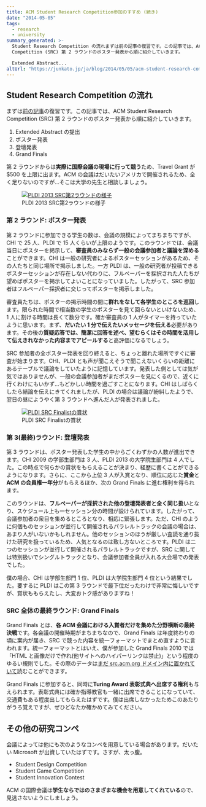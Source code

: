 ```yaml
---
title: ACM Student Research Competition参加のすすめ (続き)
date: "2014-05-05"
tags:
  - research
  - university
summary_generated: >-
  Student Research Competition の流れまずは前の記事の復習です。この記事では、ACM Student Research
  Competition (SRC) 第 2 ラウンドのポスター発表から順に紹介していきます。

  Extended Abstract...
altUrl: "https://junkato.jp/ja/blog/2014/05/05/acm-student-research-competition-2/"
---
```


## Student Research Competition の流れ

まずは[前の記事](/ja/posts/2014-05-04-acm-student-research-competition/ "Student Research Competitionのすすめ")の復習です。この記事では、ACM Student Research Competition (SRC) 第 2 ラウンドのポスター発表から順に紹介していきます。

1. Extended Abstract の提出
2. ポスター発表
3. 登壇発表
4. Grand Finals

第 2 ラウンドからは**実際に国際会議の現場に行って競う**ため、Travel Grant が$500 を上限に出ます。ACM の会議はだいたいアメリカで開催されるため、全く足りないのですが…そこは大学の先生と相談しましょう。

<figure>
  <a href="/images/DSC08291.jpg"><img src="/images/DSC08291-1024x480.jpg" alt="PLDI 2013 SRC第2ラウンドの様子" /></a>
  <figcaption>PLDI 2013 SRC第2ラウンドの様子</figcaption>
</figure>

### 第 2 ラウンド: ポスター発表

第 2 ラウンドに参加できる学生の数は、会議の規模によってまちまちですが、CHI で 25 人、PLDI で 15 人くらいが上限のようです。このラウンドでは、会議当日にポスターを掲示して、**審査員のみならず一般の会議参加者と議論を深める**ことができます。CHI は一般の研究者によるポスターセッションがあるため、その人たちと同じ場所で掲示しました。一方 PLDI は、一般の研究者が投稿できるポスターセッションが存在しない代わりに、フルペーパーを採択された人たちが望めばポスターを掲示してよいことになっていました。したがって、SRC 参加者はフルペーパー採択者に交じってポスターを掲示しました。

審査員たちは、ポスターの掲示時間の間に**群れをなして各学生のところを巡回**します。限られた時間で相当数の学生のポスターを見て回らないといけないため、1 人に割ける時間は長くて数分です。確か審査員の 1 人がタイマーを持っていたように思います。まず、**だいたい 1 分で伝えたいメッセージを伝える**必要があります。その後の**質疑応答では、簡潔に回答を述べ、望むらくはその時間を活用して伝えきれなかった内容までアピールする**と高評価になるでしょう。

SRC 参加者の全ポスター発表を回り終えると、ちょっと離れた場所ですぐに審査が始まります。CHI、PLDI とも声が聞こえそうで聞こえないくらいの距離にあるテーブルで議論をしていたように記憶しています。発表した側としては気が気ではありませんが、一般の会議参加者がまだポスターを見にくるので、近くに行くわけにもいかず…もどかしい時間を過ごすことになります。CHI はしばらくしたら結論を伝えにきてくれましたが、PLDI の場合は議論が紛糾したようで、翌日の昼にようやく第 3 ラウンドへ進んだ人が発表されました。

<figure className="right">
  <a href="/images/DSC08307.jpg"><img src="/images/DSC08307-150x150.jpg" alt="PLDI SRC Finalistの賞状" /></a>
  <figcaption>PLDI SRC Finalistの賞状</figcaption>
</figure>

### 第 3(最終)ラウンド: 登壇発表

第 3 ラウンドは、ポスター発表した学生の中からごくわずかの人数が進出できます。CHI 2009 の学部生部門は 3 人、PLDI 2013 の大学院生部門は 4 人でした。この時点で何らかの賞状をもらえることが決まり、経歴に書くことができるようになります。さらに、ここから上位 3 人が入賞となり、順位に応じた**賞金**と**ACM の会員権一年分**がもらえるほか、次の Grand Finals に進む権利を得られます。

このラウンドは、**フルペーパーが採択された他の登壇発表者と全く同じ扱い**となり、スケジュール上も一セッション分の時間が設けられています。したがって、会議参加者の衆目を集めるところとなり、相応に緊張します。ただ、CHI のように何個ものセッションが並行して開催されるパラレルトラックの会議の場合は、あまり人がいないかもしれません。他のセッションのほうが厳しい査読を通り抜けた研究を扱っているため、人気となるのは致し方ないところです。PLDI は二つのセッションが並行して開催されるパラレルトラックですが、SRC に関しては特別扱いでシングルトラックとなり、会議参加者全員が入れる大会場での発表でした。

僕の場合、CHI は学部生部門 1 位、PLDI は大学院生部門 4 位という結果でした。要するに PLDI はこの第 3 ラウンドで最下位だったわけで非常に悔しいですが、賞状ももらえたし、大変おトク感がありますね！

### SRC 全体の最終ラウンド: Grand Finals

Grand Finals とは、**各 ACM 会議における入賞者だけを集めた分野横断の最終決戦**です。各会議の開催時期がまちまちなので、Grand Finals は年度終わりの頃に案内が届き、SRC で競った内容を統一フォーマットでまとめ直すように言われます。統一フォーマットとはいえ、僕が参加した Grand Finals 2010 では「HTML と画像だけで作れ(他サイトへのハイパーリンクは禁止)」という程度のゆるい規則でした。その際のデータは[まだ src.acm.org ドメイン内に置かれていて](http://src.acm.org/2010/JunKato/srcgf10-jun/ "Multi-touch Vector Field Operation for Navigating Multiple Mobile Robots")読むことができます。

Grand Finals に参加すると、同時に**Turing Award 表彰式典へ出席する権利**も与えられます。表彰式典には確か指導教官も一緒に出席できることになっていて、交通費もある程度出してもらえたはずです。僕は出席しなかったためこのあたりがうろ覚えですが、ぜひどなたか確かめてみてください。

## その他の研究コンペ

会議によっては他にも次のようなコンペを用意している場合があります。だいたい Microsoft が出資していたはずです。さすが、太っ腹。

- Student Design Competition
- Student Game Competition
- Student Innovation Contest

ACM の国際会議は**学生ならではのさまざまな機会を用意してくれている**ので、見逃さないようにしましょう。
